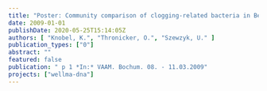 ```yaml
---
title: "Poster: Community comparison of clogging-related bacteria in Berlin water wells"
date: 2009-01-01
publishDate: 2020-05-25T15:14:05Z
authors: [ "Knobel, K.", "Thronicker, O.", "Szewzyk, U." ]
publication_types: ["0"]
abstract: ""
featured: false
publication: " p 1 *In:* VAAM. Bochum. 08. - 11.03.2009"
projects: ["wellma-dna"]
---
```


